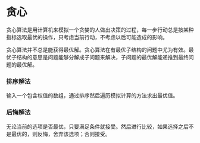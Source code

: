# 贪心

贪心算法是用计算机来模拟一个贪婪的人做出决策的过程，每一步行动总是按某种指标选取最优的操作，只考虑当前行动，不考虑以后可能造成的影响。

贪心算法并不总是能获得最优解。贪心算法在有最优子结构的问题中尤为有效。最优子结构的意思是问题能够分解成子问题来解决，子问题的最优解能递推到最终问题的最优解。

### 排序解法

输入一个包含权值的数组，通过排序然后遍历模拟计算的方法求出最优值。

### 后悔解法

无论当前的选项是否最优，只要满足条件就接受。然后进行比较，如果选择之后不是最优的，则反悔，舍弃该选项；否则接受。


